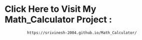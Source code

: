 # Click Here to Visit My Math_Calculator Project :  
              https://srivinesh-2004.github.io/Math_Calculator/
